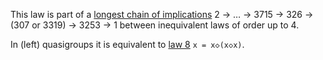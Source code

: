 This law is part of a [longest chain of implications](https://leanprover.zulipchat.com/#narrow/channel/458659-Equational/topic/Longest.20implication.20chain/near/521750611) 2 → … → 3715 → 326 → (307 or 3319) → 3253 → 1 between inequivalent laws of order up to 4.

In (left) quasigroups it is equivalent to [law 8](https://teorth.github.io/equational_theories/implications/?8) `x = x◇(x◇x)`.
